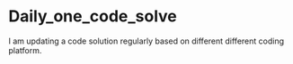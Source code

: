 # Daily_one_code_solve
I am updating a code solution regularly based on different different coding platform.
